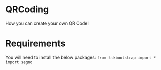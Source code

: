 # QRCoding
How you can create your own QR Code!

# Requirements
You will need to install the below packages:
`from ttkbootstrap import *`
`import segno`
